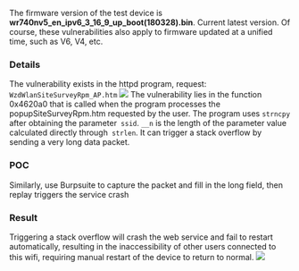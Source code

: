 The firmware version of the test device is **wr740nv5_en_ipv6_3_16_9_up_boot(180328).bin**. Current latest version. Of course, these vulnerabilities also apply to firmware updated at a unified time, such as V6, V4, etc.
### Details
The vulnerability exists in the httpd program, request: `WzdWlanSiteSurveyRpm_AP.htm`
![](https://github.com/E4ck/Vu1nerability/blob/master/TP-Link/picture/image-20191210211009966.png)
The vulnerability lies in the function 0x4620a0 that is called when the program processes the popupSiteSurveyRpm.htm requested by the user. The program uses `strncpy` after obtaining the parameter` ssid`. `__n` is the length of the parameter value calculated directly through` strlen`. It can trigger a stack overflow by sending a very long data packet.
### POC
Similarly, use Burpsuite to capture the packet and fill in the long field, then replay triggers the service crash
### Result
Triggering a stack overflow will crash the web service and fail to restart automatically, resulting in the inaccessibility of other users connected to this wifi, requiring manual restart of the device to return to normal.
![](https://github.com/E4ck/Vu1nerability/blob/master/TP-Link/picture/img2-1585122562502.PNG)

